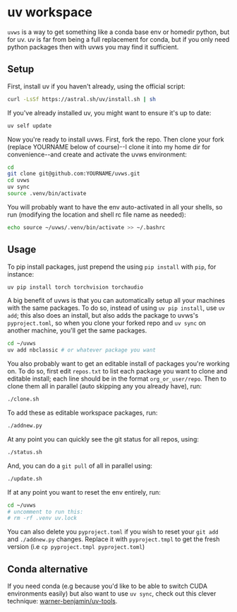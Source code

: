# uv workspace

`uvws` is a way to get something like a conda base env or homedir python, but for uv. uv is far from being a full replacement for conda, but if you only need python packages then with uvws you may find it sufficient.

## Setup

First, install uv if you haven't already, using the official script:

```bash
curl -LsSf https://astral.sh/uv/install.sh | sh
```

If you've already installed uv, you might want to ensure it's up to date:

```bash
uv self update
```

Now you're ready to install uvws. First, fork the repo. Then clone your fork (replace YOURNAME below of course)--I clone it into my home dir for convenience--and create and activate the uvws environment:

```bash
cd
git clone git@github.com:YOURNAME/uvws.git
cd uvws
uv sync
source .venv/bin/activate
```

You will probably want to have the env auto-activated in all your shells, so run (modifying the location and shell rc file name as needed):

```bash
echo source ~/uvws/.venv/bin/activate >> ~/.bashrc
```

## Usage

To pip install packages, just prepend the using `pip install` with `pip`, for instance:

```bash
uv pip install torch torchvision torchaudio
```

A big benefit of uvws is that you can automatically setup all your machines with the same packages. To do so, instead of using `uv pip install`, use `uv add`; this also does an install, but also adds the package to uvws's `pyproject.toml`, so when you clone your forked repo and `uv sync` on another machine, you'll get the same packages.

```bash
cd ~/uvws
uv add nbclassic # or whatever package you want
```

You also probably want to get an editable install of packages you're working on. To do so, first edit `repos.txt` to list each package you want to clone and editable install; each line should be in the format `org_or_user/repo`. Then to clone them all in parallel (auto skipping any you already have), run:
```bash
./clone.sh 
```

To add these as editable workspace packages, run:

```bash
./addnew.py 
```

At any point you can quickly see the git status for all repos, using:
```bash
./status.sh
```

And, you can do a `git pull` of all in parallel using:
```bash
./update.sh
```

If at any point you want to reset the env entirely, run:
```bash
cd ~/uvws
# uncomment to run this:
# rm -rf .venv uv.lock 
```

You can also delete you `pyproject.toml` if you wish to reset your `git add` and `./addnew.py` changes. Replace it with `pyproject.tmpl` to get the fresh version (i.e `cp pyproject.tmpl pyproject.toml`)

## Conda alternative

If you need conda (e.g because you'd like to be able to switch CUDA environments easily) but also want to use `uv sync`, check out this clever technique: [warner-benjamin/uv-tools](https://github.com/warner-benjamin/uv-tools).
